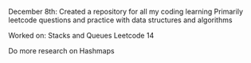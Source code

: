 December 8th:
Created a repository for all my coding learning
Primarily leetcode questions and practice with data structures and algorithms

Worked on:
Stacks and Queues
Leetcode 14

Do more research on Hashmaps
